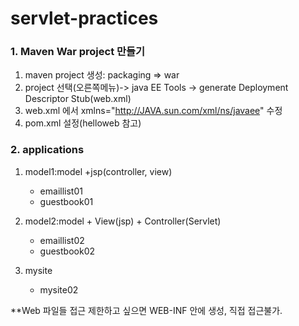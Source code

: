 # servlet-practices

### 1. Maven War project 만들기
1.	maven project 생성:  packaging =>  war
2.	project 선택(오른쪽메뉴)-> java EE Tools -> generate Deployment Descriptor Stub(web.xml)
3.	web.xml 에서 xmlns="http://JAVA.sun.com/xml/ns/javaee" 수정
4.	pom.xml 설정(helloweb 참고)

### 2. applications
1. model1:model +jsp(controller, view)
	- emaillist01
	- guestbook01
	
2. model2:model + View(jsp) + Controller(Servlet)
	- emaillist02
	- guestbook02

3. mysite
	- mysite02

**Web 파일들 접근 제한하고 싶으면 WEB-INF 안에 생성, 직접 접근불가.
	
			